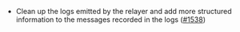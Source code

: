 - Clean up the logs emitted by the relayer and add more
  structured information to the messages recorded in the logs
  ([#1538](https://github.com/informalsystems/ibc-rs/issues/1538))